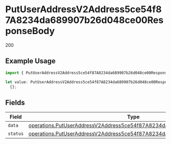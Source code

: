 # PutUserAddressV2Address5ce54f87A8234da689907b26d048ce00ResponseBody

200

## Example Usage

```typescript
import { PutUserAddressV2Address5ce54f87A8234da689907b26d048ce00ResponseBody } from "@dhaba/safepay-ts/models/operations";

let value: PutUserAddressV2Address5ce54f87A8234da689907b26d048ce00ResponseBody =
  {};
```

## Fields

| Field                                                                                                                                                                | Type                                                                                                                                                                 | Required                                                                                                                                                             | Description                                                                                                                                                          |
| -------------------------------------------------------------------------------------------------------------------------------------------------------------------- | -------------------------------------------------------------------------------------------------------------------------------------------------------------------- | -------------------------------------------------------------------------------------------------------------------------------------------------------------------- | -------------------------------------------------------------------------------------------------------------------------------------------------------------------- |
| `data`                                                                                                                                                               | [operations.PutUserAddressV2Address5ce54f87A8234da689907b26d048ce00Data](../../models/operations/putuseraddressv2address5ce54f87a8234da689907b26d048ce00data.md)     | :heavy_minus_sign:                                                                                                                                                   | N/A                                                                                                                                                                  |
| `status`                                                                                                                                                             | [operations.PutUserAddressV2Address5ce54f87A8234da689907b26d048ce00Status](../../models/operations/putuseraddressv2address5ce54f87a8234da689907b26d048ce00status.md) | :heavy_minus_sign:                                                                                                                                                   | N/A                                                                                                                                                                  |
